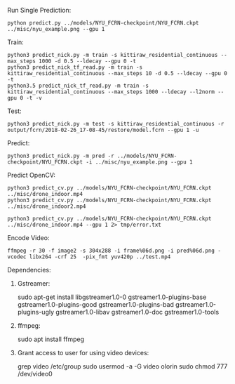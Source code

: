 Run Single Prediction: 

    python predict.py ../models/NYU_FCRN-checkpoint/NYU_FCRN.ckpt ../misc/nyu_example.png --gpu 1
    
Train:

    python3 predict_nick.py -m train -s kittiraw_residential_continuous --max_steps 1000 -d 0.5 --ldecay --gpu 0 -t
    python3 predict_nick_tf_read.py -m train -s kittiraw_residential_continuous --max_steps 10 -d 0.5 --ldecay --gpu 0 -t
    python3.5 predict_nick_tf_read.py -m train -s kittiraw_residential_continuous --max_steps 1000 --ldecay --l2norm --gpu 0 -t -v
    
Test:

    python3 predict_nick.py -m test -s kittiraw_residential_continuous -r output/fcrn/2018-02-26_17-08-45/restore/model.fcrn --gpu 1 -u

Predict:

    python3 predict_nick.py -m pred -r ../models/NYU_FCRN-checkpoint/NYU_FCRN.ckpt -i ../misc/nyu_example.png --gpu 1

Predict OpenCV:

    python3 predict_cv.py ../models/NYU_FCRN-checkpoint/NYU_FCRN.ckpt ../misc/drone_indoor.mp4
    python3 predict_cv.py ../models/NYU_FCRN-checkpoint/NYU_FCRN.ckpt ../misc/drone_indoor2.mp4

    python3 predict_cv.py ../models/NYU_FCRN-checkpoint/NYU_FCRN.ckpt ../misc/drone_indoor.mp4 --gpu 1 2> tmp/error.txt

Encode Video:

    ffmpeg -r 30 -f image2 -s 304x288 -i frame%06d.png -i pred%06d.png -vcodec libx264 -crf 25  -pix_fmt yuv420p ../test.mp4

Dependencies:

1) Gstreamer:

    sudo apt-get install libgstreamer1.0-0 gstreamer1.0-plugins-base gstreamer1.0-plugins-good gstreamer1.0-plugins-bad gstreamer1.0-plugins-ugly gstreamer1.0-libav gstreamer1.0-doc gstreamer1.0-tools

2) ffmpeg:

    sudo apt install ffmpeg

3) Grant access to user for using video devices:

    grep video /etc/group
    sudo usermod -a -G video olorin
    sudo chmod 777 /dev/video0